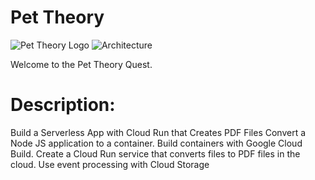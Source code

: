 # Pet Theory

![Pet Theory Logo](https://github.com/rosera/pettheory/blob/main/images/pet_theory_logo.png "Pet Theory")
![Architecture](https://github.com/wirapratamaz/PDF-FILES/blob/main/images/rdJceyaxL3oLL7FfmPpl2b9gZu6gTewg%2BsJ%2B7Sq6E0I%3D)

Welcome to the Pet Theory Quest.

# Description: 
Build a Serverless App with Cloud Run that Creates PDF Files Convert a Node JS application to a container. Build containers with Google Cloud Build. Create a Cloud Run service that converts files to PDF files in the cloud. Use event processing with Cloud Storage

